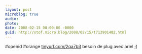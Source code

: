 ```yaml
---
layout: post
microblog: true
audio: 
photo: 
date: 2008-02-15 00:00:00 -0000
guid: http://xtof.micro.blog/2008/02/15/t713901482.html
---
```

#openid #orange [tinyurl.com/2qa7b3](http://tinyurl.com/2qa7b3) besoin de plug avec ariel ;)
